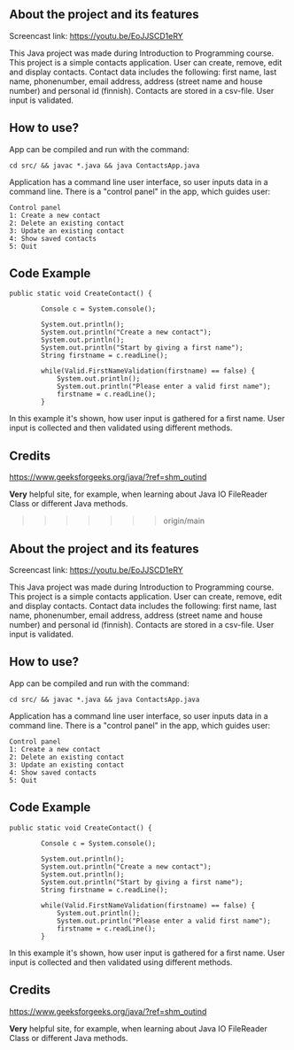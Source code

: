 ## About the project and its features

Screencast link: https://youtu.be/EoJJSCD1eRY

This Java project was made during Introduction to Programming course. This project is a simple contacts application. User can create, remove, edit and display contacts. Contact data includes the following: first name, last name, phonenumber, email address, address (street name and house number) and personal id (finnish). Contacts are stored in a csv-file. User input is validated.


## How to use?

App can be compiled and run with the command: 
``` 
cd src/ && javac *.java && java ContactsApp.java 
```

Application has a command line user interface, so user inputs data in a command line. There is a "control panel" in the app, which guides user:

```
Control panel
1: Create a new contact
2: Delete an existing contact
3: Update an existing contact
4: Show saved contacts
5: Quit
```

## Code Example

```
public static void CreateContact() {
        
        Console c = System.console();

        System.out.println();
        System.out.println("Create a new contact");
        System.out.println();
        System.out.println("Start by giving a first name");
        String firstname = c.readLine();

        while(Valid.FirstNameValidation(firstname) == false) {
            System.out.println();
            System.out.println("Please enter a valid first name");
            firstname = c.readLine();
        }
```

In this example it's shown, how user input is gathered for a first name. User input is collected and then validated using different methods. 



## Credits

https://www.geeksforgeeks.org/java/?ref=shm_outind

**Very** helpful site, for example, when learning about Java IO FileReader Class or different Java methods.

>>>>>>> origin/main

## About the project and its features

Screencast link: https://youtu.be/EoJJSCD1eRY

This Java project was made during Introduction to Programming course. This project is a simple contacts application. User can create, remove, edit and display contacts. Contact data includes the following: first name, last name, phonenumber, email address, address (street name and house number) and personal id (finnish). Contacts are stored in a csv-file. User input is validated.


## How to use?

App can be compiled and run with the command: 
``` 
cd src/ && javac *.java && java ContactsApp.java 
```

Application has a command line user interface, so user inputs data in a command line. There is a "control panel" in the app, which guides user:

```
Control panel
1: Create a new contact
2: Delete an existing contact
3: Update an existing contact
4: Show saved contacts
5: Quit
```

## Code Example

```
public static void CreateContact() {
        
        Console c = System.console();

        System.out.println();
        System.out.println("Create a new contact");
        System.out.println();
        System.out.println("Start by giving a first name");
        String firstname = c.readLine();

        while(Valid.FirstNameValidation(firstname) == false) {
            System.out.println();
            System.out.println("Please enter a valid first name");
            firstname = c.readLine();
        }
```

In this example it's shown, how user input is gathered for a first name. User input is collected and then validated using different methods. 



## Credits

https://www.geeksforgeeks.org/java/?ref=shm_outind

**Very** helpful site, for example, when learning about Java IO FileReader Class or different Java methods.

